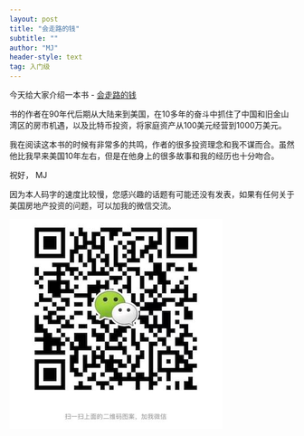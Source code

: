 ```yaml
---
layout: post
title: "会走路的钱"
subtitle: ""
author: "MJ"
header-style: text
tag: 入门级
---
```


今天给大家介绍一本书 - [会走路的钱](https://www.amazon.com/%E6%9C%83%E8%B5%B0%E8%B7%AF%E7%9A%84%E9%8C%A2-Money-Walks-Part-%E6%99%AE%E9%80%9A%E5%AE%B6%E5%BA%AD%E5%8D%81%E5%B9%B4%E4%B8%80%E5%8D%83%E8%90%AC%E7%BE%8E%E5%85%83%E7%90%86%E8%B2%A1%E5%AF%A6%E9%8C%84-ebook/dp/B0858BD527/ref=sr_1_1?dchild=1&keywords=%E4%BC%9A%E8%B5%B0%E8%B7%AF%E7%9A%84%E9%92%B1&qid=1586307205&sr=8-1)

书的作者在90年代后期从大陆来到美国，在10多年的奋斗中抓住了中国和旧金山湾区的房市机遇，以及比特币投资，将家庭资产从100美元经营到1000万美元。

我在阅读这本书的时候有非常多的共鸣，作者的很多投资理念和我不谋而合。虽然他比我早来美国10年左右，但是在他身上的很多故事和我的经历也十分吻合。

祝好，
MJ

因为本人码字的速度比较慢，您感兴趣的话题有可能还没有发表，如果有任何关于美国房地产投资的问题，可以加我的微信交流。

![Image of Wechat](/img/wechat.jpeg)